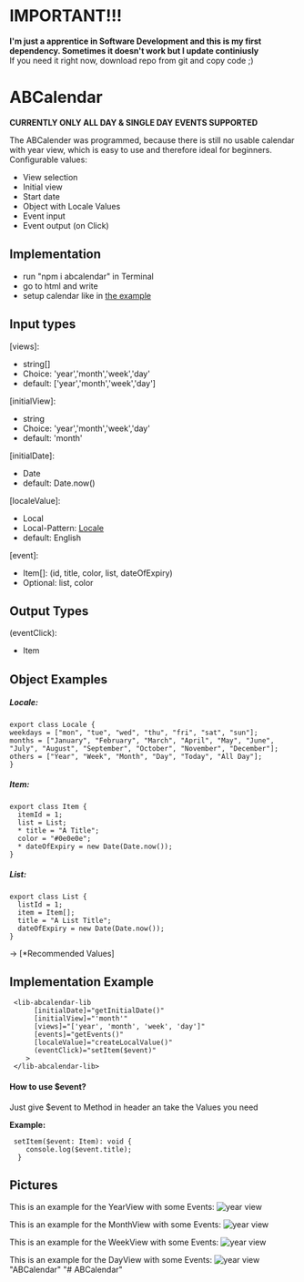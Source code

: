 # IMPORTANT!!!

**I'm just a apprentice in Software Development and this is my first dependency. Sometimes it doesn't work but I update continiusly**
<br/>
If you need it right now, download repo from git and copy code ;)

# ABCalendar

**CURRENTLY ONLY ALL DAY & SINGLE DAY EVENTS SUPPORTED**

The ABCalender was programmed, because there is still no usable calendar with year view, which is easy to use and therefore ideal for beginners.
Configurable values:
- View selection
- Initial view
- Start date
- Object with Locale Values
- Event input
- Event output (on Click)

## Implementation
* run "npm i abcalendar" in Terminal
* go to html and write **<lib-abcalendar-lib></lib-abcalendar-lib>**
* setup calendar like in [the example](#example)


## Input types

[views]: 
* string[]
* Choice:   'year','month','week','day'
* default: ['year','month','week','day']
  
[initialView]:
* string
* Choice: 'year','month','week','day'
* default: 'month'

[initialDate]:
* Date
* default: Date.now()

[localeValue]:
* Local
* Local-Pattern: [Locale](#locale)
* default: English

[event]:
* Item[]: (id, title, color, list, dateOfExpiry)
* Optional: list, color


## Output Types

(eventClick):
* Item

## Object Examples

<a name="locale"></a>
##### Locale:
```
export class Locale {
weekdays = ["mon", "tue", "wed", "thu", "fri", "sat", "sun"];
months = ["January", "February", "March", "April", "May", "June", "July", "August", "September", "October", "November", "December"];
others = ["Year", "Week", "Month", "Day", "Today", "All Day"];
}
```
<a name="item"></a>
##### Item:
```
export class Item {
  itemId = 1;
  list = List;
  * title = "A Title";
  color = "#0e0e0e";
  * dateOfExpiry = new Date(Date.now());
}
```

<a name="list"></a>
##### List:
```
export class List {
  listId = 1;
  item = Item[];
  title = "A List Title";
  dateOfExpiry = new Date(Date.now());
}
```
  
-> [*Recommended Values]

<a name="example"></a>
## Implementation Example
```
 <lib-abcalendar-lib
      [initialDate]="getInitialDate()"
      [initialView]="'month'"
      [views]="['year', 'month', 'week', 'day']"
      [events]="getEvents()"
      [localeValue]="createLocalValue()"
      (eventClick)="setItem($event)"
    >
 </lib-abcalendar-lib>
```
 
 #### How to use $event?
 Just give $event to Method in header an take the Values you need <br/>
 
 **Example:** <br/>
 ```
  setItem($event: Item): void {
     console.log($event.title);
   }
```

## Pictures

This is an example for the YearView with some Events:
![year view](./src/assets/expampleImages/yearview.jpg)

This is an example for the MonthView with some Events:
![year view](./src/assets/expampleImages/monthview.jpg)

This is an example for the WeekView with some Events:
![year view](./src/assets/expampleImages/weekview.jpg)

This is an example for the DayView with some Events:
![year view](./src/assets/expampleImages/dayview.jpg)
"ABCalendar" 
"# ABCalendar" 
